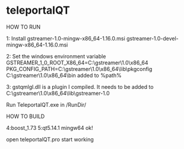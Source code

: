 # teleportalQT

HOW TO RUN

1: Install 
gstreamer-1.0-mingw-x86_64-1.16.0.msi
gstreamer-1.0-devel-mingw-x86_64-1.16.0.msi

2: Set the windows environment variable
GSTREAMER_1_0_ROOT_X86_64=C:\gstreamer\1.0\x86_64\
PKG_CONFIG_PATH=C:\gstreamer\1.0\x86_64\lib\pkgconfig
C:\gstreamer\1.0\x86_64\bin added to %path%

3: 
gstqmlgl.dll is a plugin I compiled. 
It needs to be added to C:\gstreamer\1.0\x86_64\lib\gstreamer-1.0

Run TeleportalQT.exe in /RunDir/


HOW TO BUILD

4:boost_1.73
5:qt5.14.1 mingw64
ok!

open teleportalQT.pro start working





